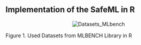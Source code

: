 ## Implementation of the SafeML in R

<p align="center">
 <img src="https://github.com/ISorokos/SafeML/blob/master/Implementation_in_R/Datasets.png" alt="Datasets_MLbench">
 <figcaption>Figure 1. Used Datasets from MLBENCH Library in R</figcaption>
</p>
